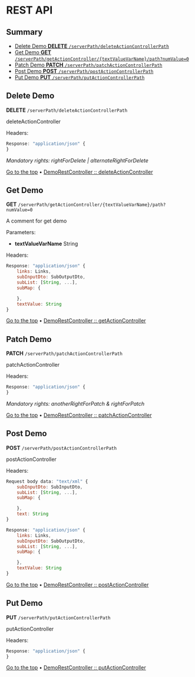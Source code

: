 # REST API

## Summary <a name="top"></a>

* [Delete Demo **DELETE** `/serverPath/deleteActionControllerPath`](#goto546779669)
* [Get Demo **GET** `/serverPath/getActionController/{textValueVarName}/path?numValue=0`](#goto3292818944)
* [Patch Demo **PATCH** `/serverPath/patchActionControllerPath`](#goto3046218300)
* [Post Demo **POST** `/serverPath/postActionControllerPath`](#goto734994824)
* [Put Demo **PUT** `/serverPath/putActionControllerPath`](#goto1734623014)

## <a name="goto546779669"></a> Delete Demo
**DELETE** `/serverPath/deleteActionControllerPath`

deleteActionController

Headers: 

```javascript
Response: "application/json" {
}
```

_Mandatory rights: rightForDelete | alternateRightForDelete_

[Go to the top](#top) &bull; [DemoRestController :: deleteActionController](/blob/master/src/main/java/tv/hd3g/selfautorestdoc/demo/DemoRestController.java#70)

## <a name="goto3292818944"></a> Get Demo
**GET** `/serverPath/getActionController/{textValueVarName}/path?numValue=0`

A comment for get demo

Parameters:
 - **textValueVarName** String

Headers: 

```javascript
Response: "application/json" {
    links: Links,
    subInputDto: SubOutputDto,
    subList: [String, ...],
    subMap: {

    },
    textValue: String
}
```

[Go to the top](#top) &bull; [DemoRestController :: getActionController](/blob/master/src/main/java/tv/hd3g/selfautorestdoc/demo/DemoRestController.java#55)

## <a name="goto3046218300"></a> Patch Demo
**PATCH** `/serverPath/patchActionControllerPath`

patchActionController

Headers: 

```javascript
Response: "application/json" {
}
```

_Mandatory rights: anotherRightForPatch & rightForPatch_

[Go to the top](#top) &bull; [DemoRestController :: patchActionController](/blob/master/src/main/java/tv/hd3g/selfautorestdoc/demo/DemoRestController.java#76)

## <a name="goto734994824"></a> Post Demo
**POST** `/serverPath/postActionControllerPath`

postActionController

Headers: 

```javascript
Request body data: "text/xml" {
    subInputDto: SubInputDto,
    subList: [String, ...],
    subMap: {

    },
    text: String
}
```

```javascript
Response: "application/json" {
    links: Links,
    subInputDto: SubOutputDto,
    subList: [String, ...],
    subMap: {

    },
    textValue: String
}
```

[Go to the top](#top) &bull; [DemoRestController :: postActionController](/blob/master/src/main/java/tv/hd3g/selfautorestdoc/demo/DemoRestController.java#46)

## <a name="goto1734623014"></a> Put Demo
**PUT** `/serverPath/putActionControllerPath`

putActionController

Headers: 

```javascript
Response: "application/json" {
}
```

[Go to the top](#top) &bull; [DemoRestController :: putActionController](/blob/master/src/main/java/tv/hd3g/selfautorestdoc/demo/DemoRestController.java#63)

